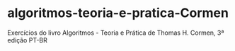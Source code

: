 # algoritmos-teoria-e-pratica-Cormen
Exercícios do livro Algoritmos - Teoria e Prática de Thomas H. Cormen, 3ª edição PT-BR
